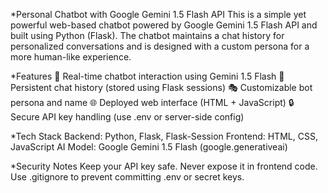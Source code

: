 *Personal Chatbot with Google Gemini 1.5 Flash API
This is a simple yet powerful web-based chatbot powered by Google Gemini 1.5 Flash API and built using Python (Flask). 
The chatbot maintains a chat history for personalized conversations and is designed with a custom persona for a more human-like experience.

*Features
💬 Real-time chatbot interaction using Gemini 1.5 Flash
🧠 Persistent chat history (stored using Flask sessions)
🎭 Customizable bot persona and name
🌐 Deployed web interface (HTML + JavaScript)
🔒 Secure API key handling (use .env or server-side config)

*Tech Stack
Backend: Python, Flask, Flask-Session
Frontend: HTML, CSS, JavaScript
AI Model: Google Gemini 1.5 Flash (google.generativeai)

*Security Notes
Keep your API key safe. Never expose it in frontend code.
Use .gitignore to prevent committing .env or secret keys.
